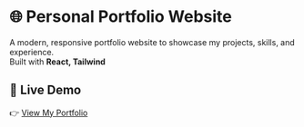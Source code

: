 # 🌐 Personal Portfolio Website

A modern, responsive portfolio website to showcase my projects, skills, and experience.  
Built with **React, Tailwind** 

## 🚀 Live Demo
👉 [View My Portfolio]([https://your-portfolio-link.com](https://muhammad-abid-portfolio.netlify.app/))
